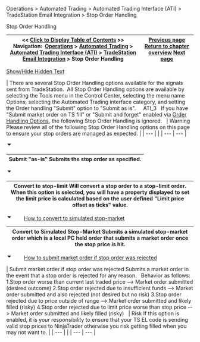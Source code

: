 ﻿


Operations \> Automated Trading \> Automated Trading Interface (ATI) \> TradeStation Email Integration \> Stop Order Handling






















Stop Order Handling







| \<\< [Click to Display Table of Contents](stop_order_handling.md) \>\> **Navigation:**     [Operations](operations.md) \> [Automated Trading](automated_trading.md) \> [Automated Trading Interface (ATI)](automated_trading_interface_at.md) \> [TradeStation Email Integration](tradestation_email_integration.md) \> Stop Order Handling | [Previous page](order_handling_options.md) [Return to chapter overview](tradestation_email_integration.md) [Next page](workspace_options.md) |
| --- | --- |




[Show/Hide Hidden Text](javascript:HMToggleExpandAll(!HMAnyToggleOpen()) "Click to open/close expanding sections")











| There are several Stop Order Handling options available for the signals sent from TradeStation.  All Stop Order Handling options are available by selecting the Tools menu in the Control Center, selecting the menu name Options, selecting the Automated Trading interface category, and setting the Order handling "Submit" option to "Submit as is".     ATI_3   If you have "Submit market order on TS fill" or "Submit and forget" enabled via [Order Handling Options](order_handling_options.md), the following Stop Order Handling is ignored.     | Warning Please review all of the following Stop Order Handling options on this page to ensure your stop orders are managed as expected. | | --- | |
| --- | --- |



![tog_minus](tog_minus.gif)




| Submit "as\-is" Submits the stop order as specified. |
| --- |



![tog_minus](tog_minus.gif)




| Convert to stop\-limit Will convert a stop order to a stop\-limit order. When this option is selected, you will have a property displayed to set the limit price is calculated based on the user defined "Limit price offset as ticks" value. |
| --- |



![tog_minus](tog_minus.gif)        [How to convert to simulated stop\-market](javascript:HMToggle('toggle','HowToConvertToSimulatedStopMarket','HowToConvertToSimulatedStopMarket_ICON'))




| Convert to Simulated Stop\-Market Submits a simulated stop\-market order which is a local PC held order that submits a market order once the stop price is hit. |
| --- |



![tog_minus](tog_minus.gif)        [How to submit market order if stop order was rejected](javascript:HMToggle('toggle','HowToSubmitMarketOrderIfStopOrderWasRejected','HowToSubmitMarketOrderIfStopOrderWasRejected_ICON'))




| Submit market order if stop order was rejected Submits a market order in the event that a stop order is rejected for any reason.    Behavior as follows: 1\.Stop order worse than current last traded price \-\-\> Market order submitted (desired outcome) 2\.Stop order rejected due to insufficient funds \-\-\> Market order submitted and also rejected (not desired but no risk) 3\.Stop order rejected due to price outside of range \-\-\> Market order submitted and likely filled (risky) 4\.Stop order rejected due to limit price worse than stop price \-\-\> Market order submitted and likely filled (risky)     | Risk If this option is enabled, it is your responsibility to ensure that your TS EL code is sending valid stop prices to NinjaTrader otherwise you risk getting filled when you may not want to. | | --- | |
| --- | --- |










